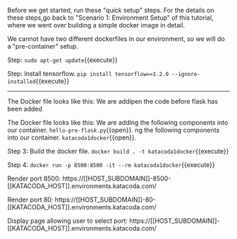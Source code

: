Before we get started, run these "quick setup" steps.  For the details on these steps,go back to "Scenario 1: Environment Setup" of this tutorial, where we went over building a simple docker image in detail.    

We cannot have two different dockerfiles in our environment, so we will do a "pre-container" setup.

Step:
`sudo apt-get update`{{execute}}

Step:
Install tensorflow.
`pip install tensorflow==1.2.0 --ignore-installed`{{execute}}





-----------------------------


The Docker file looks like this:
We are addipen the code before flask has been added

The Docker file looks like this:
We are adding the following components into our container.
`hello-pre-flask.py`{{open}}.
ng the following components into our container.
`katacoda1docker`{{open}}.

Step 3:
Build the docker file. 
`docker build . -t katacoda1docker`{{execute}}

Step 4:
`docker run -p 8500:8500 -it --rm katacoda1docker`{{execute}}


Render port 8500: https://[[HOST_SUBDOMAIN]]-8500-[[KATACODA_HOST]].environments.katacoda.com/

Render port 80: https://[[HOST_SUBDOMAIN]]-80-[[KATACODA_HOST]].environments.katacoda.com/

Display page allowing user to select port:
https://[[HOST_SUBDOMAIN]]-[[KATACODA_HOST]].environments.katacoda.com/